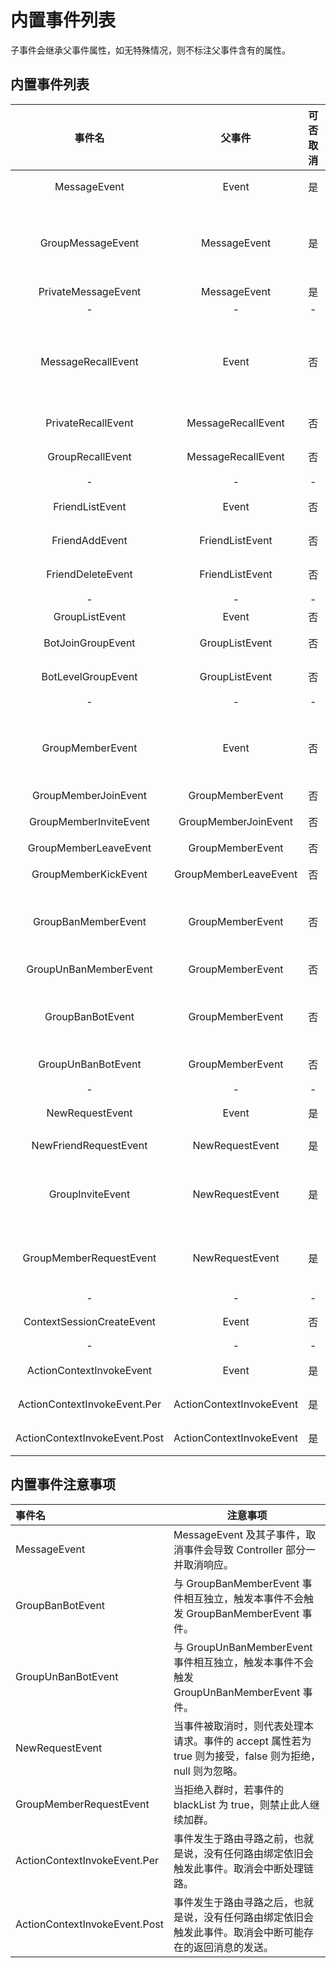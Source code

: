 # 内置事件列表
子事件会继承父事件属性，如无特殊情况，则不标注父事件含有的属性。

## 内置事件列表
事件名 | 父事件 | 可否取消 | 事件属性 | 描述
:---: | :---: | :---: | --- | ---
MessageEvent | Event | 是 | sender: 发送人 | 收到消息事件。
GroupMessageEvent | MessageEvent | 是 | sender: 发送消息的群成员, group: 消息来自群| 群消息事件。
PrivateMessageEvent | MessageEvent | 是 | - | 私聊消息事件。
-|-|- 
MessageRecallEvent | Event | 否 | sender: 发送者, operator: 撤回者, messageId: 消息Id| 消息撤回事件
PrivateRecallEvent | MessageRecallEvent | 否 | - | 私聊消息撤回事件
GroupRecallEvent | MessageRecallEvent | 否 | group: 撤回消息的群 | 私聊消息撤回事件
-|-|- 
FriendListEvent | Event | 否 | - | 好友列表变动事件
FriendAddEvent | FriendListEvent | 否 | friend: 新增的好友 | 好友新增事件
FriendDeleteEvent | FriendListEvent | 否 | friend: 消失的好友 | 好友减少事件
-|-|- 
GroupListEvent | Event | 否 | - | 群列表变动事件
BotJoinGroupEvent | GroupListEvent | 否 | group: 进入的群 | 机器人加入新群事件
BotLevelGroupEvent | GroupListEvent | 否 | group: 离开的群 | 机器人从离开某群事件
-|-|- 
GroupMemberEvent | Event | 否 | group: 成员变动的群, member: 变动的群成员 | 群成员事件
GroupMemberJoinEvent | GroupMemberEvent | 否 | - | 新成员入群事件
GroupMemberInviteEvent | GroupMemberJoinEvent | 否 | inviter: 邀请者 | 新成员被邀请入群事件
GroupMemberLeaveEvent | GroupMemberEvent | 否 | - | 群成员退群事件
GroupMemberKickEvent | GroupMemberLeaveEvent | 否 | operator: 操作者 | 群成员被移除群事件
GroupBanMemberEvent | GroupMemberEvent | 否 | operator: 操作者, time: 禁言时长 | 群成员被禁言事件
GroupUnBanMemberEvent | GroupMemberEvent  | 否| operator: 操作者| 群成员被取消禁言事件
GroupBanBotEvent | GroupMemberEvent | 否 | operator: 操作者, time: 禁言时长 | 机器人在某群被禁言事件
GroupUnBanBotEvent | GroupMemberEvent | 否 | operator: 操作者| 机器人在某群被取消禁言事件
-|-|- 
NewRequestEvent | Event | 是 | message: 请求消息 | 新的请求事件。
NewFriendRequestEvent | NewRequestEvent | 是 | qq: 申请人的 QQ 号码 | 新的好友请求事件。
GroupInviteEvent | NewRequestEvent | 是 | group: 群号码, qq: 邀请人的 QQ 号码 | 新的邀请入群事件。
GroupMemberRequestEvent | NewRequestEvent | 是 | group: 被申请的群, qq: 申请人的 QQ 号码 | 申请入群事件。
-|-|- 
ContextSessionCreateEvent | Event | 否 | session: Session | ContextSession 创建事件。
-|-|- 
ActionContextInvokeEvent | Event | 是 | context: 上下文 | Controller 处理链路事件
ActionContextInvokeEvent.Per | ActionContextInvokeEvent | 是 | - | Controller 处理之前事件
ActionContextInvokeEvent.Post | ActionContextInvokeEvent | 是 | - | Controller 处理之后事件

## 内置事件注意事项

事件名 | 注意事项
:--- | ---
MessageEvent | MessageEvent 及其子事件，取消事件会导致 Controller 部分一并取消响应。
GroupBanBotEvent | 与 GroupBanMemberEvent 事件相互独立，触发本事件不会触发 GroupBanMemberEvent 事件。
GroupUnBanBotEvent | 与 GroupUnBanMemberEvent 事件相互独立，触发本事件不会触发 GroupUnBanMemberEvent 事件。
NewRequestEvent | 当事件被取消时，则代表处理本请求。事件的 accept 属性若为 true 则为接受，false 则为拒绝，null 则为忽略。
GroupMemberRequestEvent | 当拒绝入群时，若事件的 blackList 为 true，则禁止此人继续加群。
ActionContextInvokeEvent.Per | 事件发生于路由寻路之前，也就是说，没有任何路由绑定依旧会触发此事件。取消会中断处理链路。
ActionContextInvokeEvent.Post | 事件发生于路由寻路之后，也就是说，没有任何路由绑定依旧会触发此事件。取消会中断可能存在的返回消息的发送。